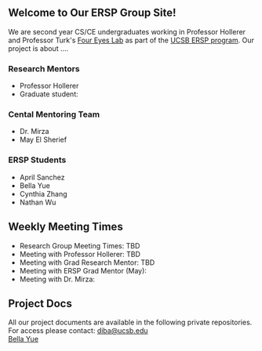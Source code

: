 ## Welcome to Our ERSP Group Site!

We are second year CS/CE undergraduates working in Professor Hollerer and Professor Turk's [Four Eyes Lab](http://ilab.cs.ucsb.edu/) as part of the [UCSB ERSP program](https://sites.google.com/site/erspucsb/home).  Our project is about ....

### Research Mentors
* Professor Hollerer
* Graduate student:

### Cental Mentoring Team
* Dr. Mirza
* May El Sherief 

### ERSP Students
* April Sanchez
* Bella Yue
* Cynthia Zhang
* Nathan Wu  


## Weekly Meeting Times

* Research Group Meeting Times: TBD
* Meeting with Professor Hollerer: TBD
* Meeting with Grad Research Mentor: TBD
* Meeting with ERSP Grad Mentor (May):
* Meeting with Dr. Mirza:



## Project Docs
All our project documents are available in the following private repositories. For access please contact: diba@ucsb.edu  
[Bella Yue](https://github.com/ucsb-ersp-2018/hci-bellay-research-log)
